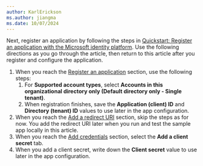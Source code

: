 ```yaml
---
author: KarlErickson
ms.author: jiangma
ms.date: 10/07/2024
---
```


Next, register an application by following the steps in [Quickstart: Register an application with the Microsoft identity platform](/entra/identity-platform/quickstart-register-app). Use the following directions as you go through the article, then return to this article after you register and configure the application.

1. When you reach the [Register an application](/entra/identity-platform/quickstart-register-app#register-an-application) section, use the following steps:
   1. For **Supported account types**, select **Accounts in this organizational directory only (Default directory only - Single tenant)**.
   1. When registration finishes, save the **Application (client) ID** and **Directory (tenant) ID** values to use later in the app configuration.
1. When you reach the [Add a redirect URI](/entra/identity-platform/quickstart-register-app#add-a-redirect-uri) section, skip the steps as for now. You add the redirect URI later when you run and test the sample app locally in this article.
1. When you reach the [Add credentials](/entra/identity-platform/quickstart-register-app#add-credentials) section, select the **Add a client secret** tab.
1. When you add a client secret, write down the **Client secret** value to use later in the app configuration.
